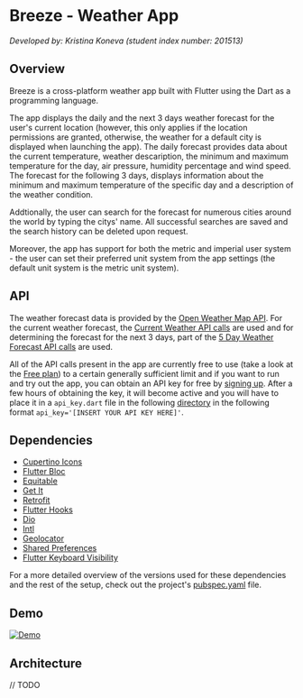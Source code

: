 # Breeze - Weather App
_Developed by: Kristina Koneva (student index number: 201513)_

## Overview
Breeze is a cross-platform weather app built with Flutter using the Dart as a programming language. 

The app displays the daily and the next 3 days weather forecast for the user's current location (however, this only applies if the location permissions are granted, otherwise, the weather for a default city is displayed when launching the app). The daily forecast provides data about the current temperature, weather descaription, the minimum and maximum temperature for the day, air pressure, humidity percentage and wind speed. The forecast for the following 3 days, displays information about the minimum and maximum temperature of the specific day and a description of the weather condition.

Addtionally, the user can search for the forecast for numerous cities around the world by typing the citys' name. All successful searches are saved and the search history can be deleted upon request. 

Moreover, the app has support for both the metric and imperial user system - the user can set their preferred unit system from the app settings (the default unit system is the metric unit system).


## API
The weather forecast data is provided by the [Open Weather Map API](https://openweathermap.org/). For the current weather forecast, the [Current Weather API calls](https://openweathermap.org/current) are used and for determining the forecast for the next 3 days, part of the [5 Day Weather Forecast API calls](https://openweathermap.org/forecast5) are used.

All of the API calls present in the app are currently free to use (take a look at the [Free plan](https://openweathermap.org/price)) to a certain generally sufficient limit and if you want to run and try out the app, you can obtain an API key for free by [signing up](https://home.openweathermap.org/users/sign_up). After a few hours of obtaining the key, it will become active and you will have to place it in a `api_key.dart` file in the following [directory](lib/src/data/remote) in the following format `api_key='[INSERT YOUR API KEY HERE]'`.

## Dependencies
- [Cupertino Icons](https://pub.dev/packages/cupertino_icons)
- [Flutter Bloc](https://pub.dev/packages/flutter_bloc)
- [Equitable](https://pub.dev/packages/equatable)
- [Get It](https://pub.dev/packages/get_it)
- [Retrofit](https://pub.dev/packages/retrofit)
- [Flutter Hooks](https://pub.dev/packages/flutter_hooks)
- [Dio](https://pub.dev/packages/dio)
- [Intl](https://pub.dev/packages/intl)
- [Geolocator](https://pub.dev/packages/geolocator)
- [Shared Preferences](https://pub.dev/packages/shared_preferences)
- [Flutter Keyboard Visibility](https://pub.dev/packages/flutter_keyboard_visibility)

For a more detailed overview of the versions used for these dependencies and the rest of the setup, check out the project's [pubspec.yaml](pubspec.yaml) file.

## Demo
[![Demo](https://img.youtube.com/vi/HtOETUaVBgs/0.jpg)](https://www.youtube.com/watch?v=HtOETUaVBgs)


## Architecture

// TODO

